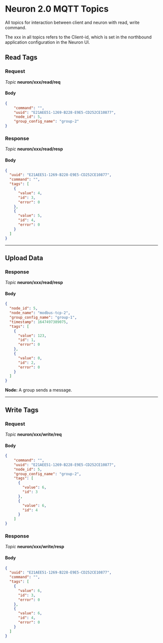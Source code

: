 # Neuron 2.0 MQTT Topics

All topics for interaction between client and neuron with read, write command.

The xxx in all topics refers to the Client-id, which is set in the northbound application configuration in the Neuron UI.

## Read Tags

### Request

*Topic*  **neuron/xxx/read/req**

#### Body

```json
{
    "command": "",
    "uuid": "E21AEE51-1269-B228-E9E5-CD252CE10877",
    "node_id": 5,
    "group_config_name": "group-2"
}
```

### Response

*Topic*  **neuron/xxx/read/resp**

#### Body

```json
{
  "uuid": "E21AEE51-1269-B228-E9E5-CD252CE10877",
  "command": "",
  "tags": [
    {
      "value": 4,
      "id": 3,
      "error": 0
    },
    {
      "value": 5,
      "id": 4,
      "error": 0
    }
  ]
}
```

---

## Upload Data

### Response

*Topic* **neuron/xxx/read/resp**

#### Body

```json
{
  "node_id": 5,
  "node_name": "modbus-tcp-2",
  "group_config_name": "group-1",
  "timestamp": 1647497389075,
  "tags": [
    {
      "value": 123,
      "id": 1,
      "error": 0
    },
    {
      "value": 0,
      "id": 2,
      "error": 0
    }
  ]
}
```

**Node:**  A group sends a message.

---

## Write Tags

### Request

*Topic*  **neuron/xxx/write/req**

#### Body

```json
{
    "command": "",
    "uuid": "E21AEE51-1269-B228-E9E5-CD252CE10877",
    "node_id": 5,
    "group_config_name": "group-2",
    "tags": [
      {
        "value": 6,
        "id": 3
      },
      {
        "value": 6,
        "id": 4
      }
    ]
}
```

### Response

*Topic*  **neuron/xxx/write/resp**

#### Body

```json
{
  "uuid": "E21AEE51-1269-B228-E9E5-CD252CE10877",
  "command": "",
  "tags": [
    {
      "value": 6,
      "id": 3,
      "error": 0
    },
    {
      "value": 6,
      "id": 4,
      "error": 0
    }
  ]
}
```
